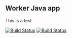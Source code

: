 ## Worker Java app

This is a test

[![Build Status](http://35.246.129.113:8080/buildStatus/icon?job=instavote%2Fworker-build&subject=Build&color=Blue)](http://35.246.129.113:8080/job/instavote/job/worker-build/)
[![Build Status](http://35.246.129.113:8080/buildStatus/icon?job=instavote%2Fworker-test&subject=UnitTest&color=Pink)](http://35.246.129.113:8080/job/instavote/job/worker-test/)

